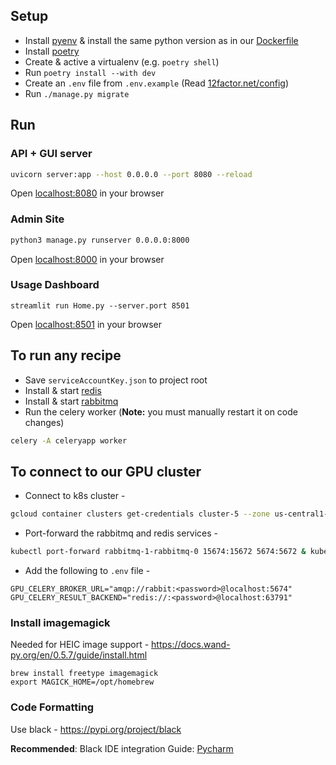 ## Setup
* Install [pyenv](https://github.com/pyenv/pyenv) & install the same python version as in our [Dockerfile](Dockerfile)
* Install [poetry](https://python-poetry.org/docs/)
* Create & active a virtualenv (e.g. `poetry shell`)
* Run `poetry install --with dev`
* Create an `.env` file from `.env.example` (Read [12factor.net/config](https://12factor.net/config))
* Run `./manage.py migrate`

## Run

### API + GUI server

```bash
uvicorn server:app --host 0.0.0.0 --port 8080 --reload
```

Open [localhost:8080](localhost:8080) in your browser

### Admin Site

```bash
python3 manage.py runserver 0.0.0.0:8000
```

Open [localhost:8000](localhost:8000) in your browser


### Usage Dashboard

```
streamlit run Home.py --server.port 8501
```

Open [localhost:8501](localhost:8501) in your browser

## To run any recipe 

* Save `serviceAccountKey.json` to project root
* Install & start [redis](https://redis.io/docs/getting-started/installation/install-redis-on-mac-os/)
* Install & start [rabbitmq](https://www.rabbitmq.com/install-homebrew.html)
* Run the celery worker (**Note:** you must manually restart it on code changes)
```bash
celery -A celeryapp worker
```

## To connect to our GPU cluster 

* Connect to k8s cluster -
```bash
gcloud container clusters get-credentials cluster-5 --zone us-central1-a
```

* Port-forward the rabbitmq and redis services -
```bash
kubectl port-forward rabbitmq-1-rabbitmq-0 15674:15672 5674:5672 & kubectl port-forward redis-ha-1-server-0 63791:
```

* Add the following to `.env` file -
```
GPU_CELERY_BROKER_URL="amqp://rabbit:<password>@localhost:5674"
GPU_CELERY_RESULT_BACKEND="redis://:<password>@localhost:63791"
```

### Install imagemagick

Needed for HEIC image support - https://docs.wand-py.org/en/0.5.7/guide/install.html

```
brew install freetype imagemagick
export MAGICK_HOME=/opt/homebrew
```

### Code Formatting

Use black - https://pypi.org/project/black

**Recommended**: Black IDE integration Guide: [Pycharm](https://black.readthedocs.io/en/stable/integrations/editors.html#pycharm-intellij-idea)
